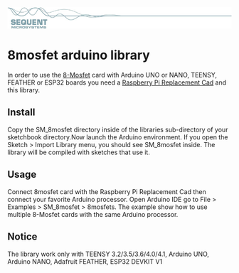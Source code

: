 [![8mosfet-rpi](../readmeres/sequent.jpg)](https://www.sequentmicrosystems.com)

# 8mosfet arduino library

In order to use the [8-Mosfet](https://sequentmicrosystems.com/product/raspberry-pi-mosfets-stackable-hat/) card with Arduino  UNO or NANO, TEENSY, FEATHER or ESP32 boards you need a [Raspberry Pi Replacement Cad](https://sequentmicrosystems.com/product/raspberry-pi-replacement-card/) and this library.

## Install 

Copy the SM_8mosfet directory inside of the libraries sub-directory of your sketchbook directory.Now launch the Arduino environment. If you open the Sketch > Import Library menu, you should see SM_8mosfet inside. The library will be compiled with sketches that use it.

## Usage

Connect 8mosfet card with the Raspberry Pi Replacement Cad then connect your favorite Arduino processor. Open Arduino IDE go to File > Examples > SM_8mosfet > 8mosfets. The example show how to use multiple 8-Mosfet cards with the same Arduino processor.


## Notice

The library work only with TEENSY 3.2/3.5/3.6/4.0/4.1, Arduino UNO, Arduino NANO, Adafruit FEATHER, ESP32 DEVKIT V1

